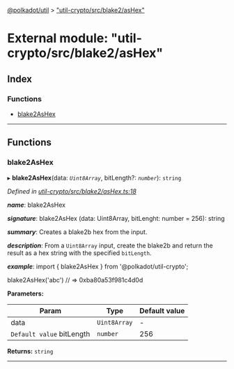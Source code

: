 [@polkadot/util](../README.md) > ["util-crypto/src/blake2/asHex"](../modules/_util_crypto_src_blake2_ashex_.md)

# External module: "util-crypto/src/blake2/asHex"

## Index

### Functions

* [blake2AsHex](_util_crypto_src_blake2_ashex_.md#blake2ashex)

---

## Functions

<a id="blake2ashex"></a>

###  blake2AsHex

▸ **blake2AsHex**(data: *`Uint8Array`*, bitLength?: *`number`*): `string`

*Defined in [util-crypto/src/blake2/asHex.ts:18](https://github.com/polkadot-js/util/blob/7550b44/packages/util-crypto/src/blake2/asHex.ts#L18)*

*__name__*: blake2AsHex

*__signature__*: blake2AsHex (data: Uint8Array, bitLenght: number = 256): string

*__summary__*: Creates a blake2b hex from the input.

*__description__*: From a `Uint8Array` input, create the blake2b and return the result as a hex string with the specified `bitLength`.

*__example__*: import { blake2AsHex } from '@polkadot/util-crypto';

blake2AsHex('abc') // => 0xba80a53f981c4d0d

**Parameters:**

| Param | Type | Default value |
| ------ | ------ | ------ |
| data | `Uint8Array` | - |
| `Default value` bitLength | `number` | 256 |

**Returns:** `string`

___

